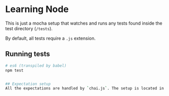# Learning Node
This is just a mocha setup that watches and runs any tests found inside the test directory (`/tests`). 

By default, all tests require a `.js` extension. 

## Running tests
```bash
# es6 (transpiled by babel)
npm test


## Expectation setup
All the expectations are handled by `chai.js`. The setup is located in `setup-globals.js`.
